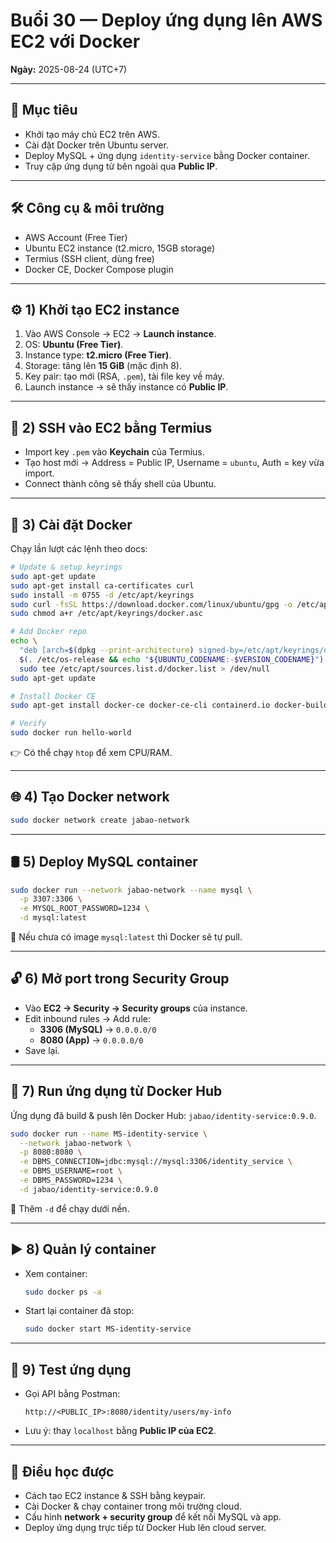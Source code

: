 # Buổi 30 — Deploy ứng dụng lên AWS EC2 với Docker

**Ngày:** 2025-08-24 (UTC+7)

---

## 🎯 Mục tiêu
- Khởi tạo máy chủ EC2 trên AWS.  
- Cài đặt Docker trên Ubuntu server.  
- Deploy MySQL + ứng dụng `identity-service` bằng Docker container.  
- Truy cập ứng dụng từ bên ngoài qua **Public IP**.  

---

## 🛠 Công cụ & môi trường
- AWS Account (Free Tier)  
- Ubuntu EC2 instance (t2.micro, 15GB storage)  
- Termius (SSH client, dùng free)  
- Docker CE, Docker Compose plugin  

---

## ⚙️ 1) Khởi tạo EC2 instance
1. Vào AWS Console → EC2 → **Launch instance**.  
2. OS: **Ubuntu (Free Tier)**.  
3. Instance type: **t2.micro (Free Tier)**.  
4. Storage: tăng lên **15 GiB** (mặc định 8).  
5. Key pair: tạo mới (RSA, `.pem`), tải file key về máy.  
6. Launch instance → sẽ thấy instance có **Public IP**.  

---

## 🔑 2) SSH vào EC2 bằng Termius
- Import key `.pem` vào **Keychain** của Termius.  
- Tạo host mới → Address = Public IP, Username = `ubuntu`, Auth = key vừa import.  
- Connect thành công sẽ thấy shell của Ubuntu.  

---

## 🐳 3) Cài đặt Docker
Chạy lần lượt các lệnh theo docs:

```bash
# Update & setup keyrings
sudo apt-get update
sudo apt-get install ca-certificates curl
sudo install -m 0755 -d /etc/apt/keyrings
sudo curl -fsSL https://download.docker.com/linux/ubuntu/gpg -o /etc/apt/keyrings/docker.asc
sudo chmod a+r /etc/apt/keyrings/docker.asc

# Add Docker repo
echo \
  "deb [arch=$(dpkg --print-architecture) signed-by=/etc/apt/keyrings/docker.asc] https://download.docker.com/linux/ubuntu \
  $(. /etc/os-release && echo "${UBUNTU_CODENAME:-$VERSION_CODENAME}") stable" | \
  sudo tee /etc/apt/sources.list.d/docker.list > /dev/null
sudo apt-get update

# Install Docker CE
sudo apt-get install docker-ce docker-ce-cli containerd.io docker-buildx-plugin docker-compose-plugin -y

# Verify
sudo docker run hello-world
```

👉 Có thể chạy `htop` để xem CPU/RAM.  

---

## 🌐 4) Tạo Docker network
```bash
sudo docker network create jabao-network
```

---

## 🛢️ 5) Deploy MySQL container
```bash
sudo docker run --network jabao-network --name mysql \
  -p 3307:3306 \
  -e MYSQL_ROOT_PASSWORD=1234 \
  -d mysql:latest
```

📌 Nếu chưa có image `mysql:latest` thì Docker sẽ tự pull.  

---

## 🔓 6) Mở port trong Security Group
- Vào **EC2 → Security → Security groups** của instance.  
- Edit inbound rules → Add rule:  
  - **3306 (MySQL)** → `0.0.0.0/0`  
  - **8080 (App)** → `0.0.0.0/0`  
- Save lại.  

---

## 🚀 7) Run ứng dụng từ Docker Hub
Ứng dụng đã build & push lên Docker Hub: `jabao/identity-service:0.9.0`.

```bash
sudo docker run --name MS-identity-service \
  --network jabao-network \
  -p 8080:8080 \
  -e DBMS_CONNECTION=jdbc:mysql://mysql:3306/identity_service \
  -e DBMS_USERNAME=root \
  -e DBMS_PASSWORD=1234 \
  -d jabao/identity-service:0.9.0
```

📌 Thêm `-d` để chạy dưới nền.  

---

## ▶️ 8) Quản lý container
- Xem container:
  ```bash
  sudo docker ps -a
  ```
- Start lại container đã stop:
  ```bash
  sudo docker start MS-identity-service
  ```

---

## 🧪 9) Test ứng dụng
- Gọi API bằng Postman:  
  ```
  http://<PUBLIC_IP>:8080/identity/users/my-info
  ```
- Lưu ý: thay `localhost` bằng **Public IP của EC2**.  

---

## 📌 Điều học được
- Cách tạo EC2 instance & SSH bằng keypair.  
- Cài Docker & chạy container trong môi trường cloud.  
- Cấu hình **network + security group** để kết nối MySQL và app.  
- Deploy ứng dụng trực tiếp từ Docker Hub lên cloud server.  
